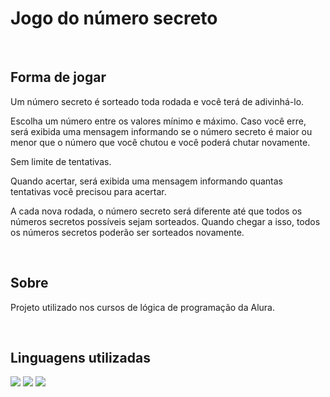 <h1>Jogo do número secreto</h1>

<br/>

<h2>Forma de jogar</h2>
<p>Um número secreto é sorteado toda rodada e você terá de adivinhá-lo.</p>
<p>Escolha um número entre os valores mínimo e máximo. Caso você erre, será exibida uma mensagem informando se o número secreto é maior ou menor que o número que você chutou e você poderá chutar novamente.</p>
<p>Sem limite de tentativas.</p>
<p>Quando acertar, será exibida uma mensagem informando quantas tentativas você precisou para acertar.</p>
<p>A cada nova rodada, o número secreto será diferente até que todos os números secretos possíveis sejam sorteados. Quando chegar a isso, todos os números secretos poderão ser sorteados novamente.</p>

<br/>

<h2>Sobre</h2>
<p>Projeto utilizado nos cursos de lógica de programação da Alura.</p>

<br/>

<h2>Linguagens utilizadas</h2>
<div>
  <img src="https://img.shields.io/badge/HTML-239120?style=for-the-badge&logo=html5&logoColor=white">
  <img src="https://img.shields.io/badge/CSS-239120?&style=for-the-badge&logo=css3&logoColor=white">
  <img src="https://img.shields.io/badge/JavaScript-F7DF1E?style=for-the-badge&logo=javascript&logoColor=black">
</div>

